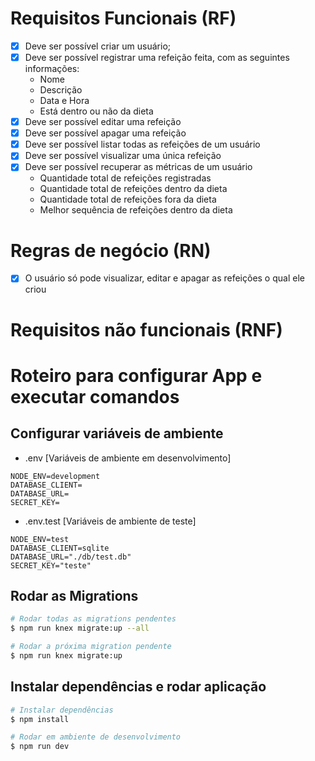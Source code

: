 # Requisitos Funcionais (RF)

- [x] Deve ser possível criar um usuário;
- [x] Deve ser possível registrar uma refeição feita, com as seguintes informações:
  - Nome
  - Descrição
  - Data e Hora
  - Está dentro ou não da dieta
- [x] Deve ser possível editar uma refeição
- [x] Deve ser possível apagar uma refeição
- [x] Deve ser possível listar todas as refeições de um usuário
- [x] Deve ser possível visualizar uma única refeição
- [x] Deve ser possível recuperar as métricas de um usuário
  - Quantidade total de refeições registradas
  - Quantidade total de refeições dentro da dieta
  - Quantidade total de refeições fora da dieta
  - Melhor sequência de refeições dentro da dieta

# Regras de negócio (RN)

- [x] O usuário só pode visualizar, editar e apagar as refeições o qual ele criou


# Requisitos não funcionais (RNF)
<!-- Foca na parte tech de como implementar os RF e RN -->

# Roteiro para configurar App e executar comandos

## Configurar variáveis de ambiente

- .env [Variáveis de ambiente em desenvolvimento]
```text
NODE_ENV=development
DATABASE_CLIENT=
DATABASE_URL=
SECRET_KEY=
```
- .env.test [Variáveis de ambiente de teste]
```
NODE_ENV=test
DATABASE_CLIENT=sqlite
DATABASE_URL="./db/test.db"
SECRET_KEY="teste"
```

## Rodar as Migrations
```bash
# Rodar todas as migrations pendentes
$ npm run knex migrate:up --all

# Rodar a próxima migration pendente
$ npm run knex migrate:up
```

## Instalar dependências e rodar aplicação
```bash
# Instalar dependências
$ npm install

# Rodar em ambiente de desenvolvimento
$ npm run dev
```
